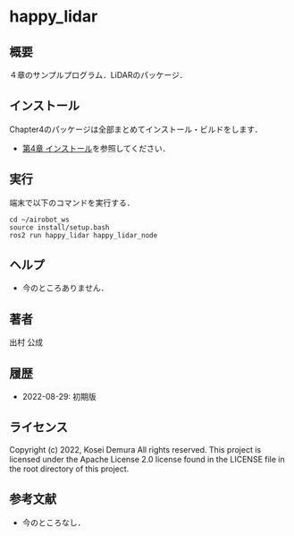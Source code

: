 # happy_lidar

## 概要
４章のサンプルプログラム．LiDARのパッケージ．

## インストール
Chapter4のパッケージは全部まとめてインストール・ビルドをします．
- [第4章 インストール](https://github.com/AI-Robot-Book/chapter4)を参照してください．


## 実行
端末で以下のコマンドを実行する．
```
cd ~/airobot_ws
source install/setup.bash
ros2 run happy_lidar happy_lidar_node
```


## ヘルプ
- 今のところありません．
　　
## 著者
出村 公成

## 履歴
- 2022-08-29: 初期版

## ライセンス
Copyright (c) 2022, Kosei Demura All rights reserved. This project is licensed under the Apache License 2.0 license found in the LICENSE file in the root directory of this project.


## 参考文献
- 今のところなし．
